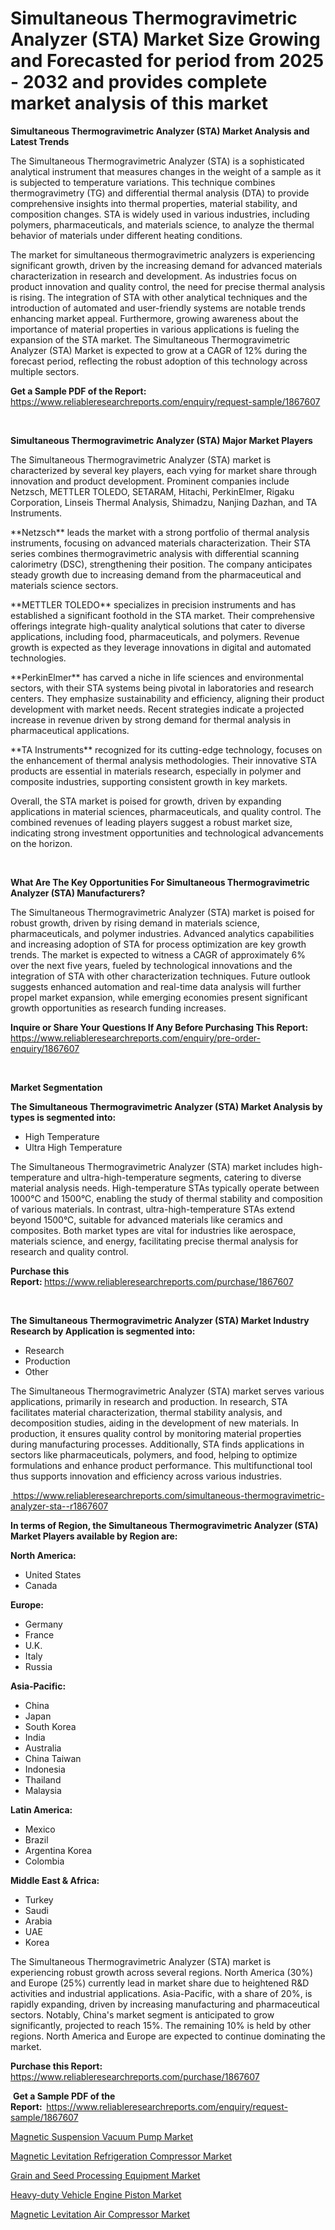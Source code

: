 <p><h1>Simultaneous Thermogravimetric Analyzer (STA) Market Size Growing and Forecasted for period from 2025 - 2032 and provides complete market analysis of this market</h1></p><p><strong>Simultaneous Thermogravimetric Analyzer (STA) Market Analysis and Latest Trends</strong></p>
<p><p>The Simultaneous Thermogravimetric Analyzer (STA) is a sophisticated analytical instrument that measures changes in the weight of a sample as it is subjected to temperature variations. This technique combines thermogravimetry (TG) and differential thermal analysis (DTA) to provide comprehensive insights into thermal properties, material stability, and composition changes. STA is widely used in various industries, including polymers, pharmaceuticals, and materials science, to analyze the thermal behavior of materials under different heating conditions.</p><p>The market for simultaneous thermogravimetric analyzers is experiencing significant growth, driven by the increasing demand for advanced materials characterization in research and development. As industries focus on product innovation and quality control, the need for precise thermal analysis is rising. The integration of STA with other analytical techniques and the introduction of automated and user-friendly systems are notable trends enhancing market appeal. Furthermore, growing awareness about the importance of material properties in various applications is fueling the expansion of the STA market. The Simultaneous Thermogravimetric Analyzer (STA) Market is expected to grow at a CAGR of 12% during the forecast period, reflecting the robust adoption of this technology across multiple sectors.</p></p>
<p><strong>Get a Sample PDF of the Report:&nbsp;</strong> <a href="https://www.reliableresearchreports.com/enquiry/request-sample/1867607?utm_campaign=32&utm_medium=2&utm_source=Github&utm_content=ia&utm_term=28022025&utm_id=simultaneous-thermogravimetric-analyzer-sta">https://www.reliableresearchreports.com/enquiry/request-sample/1867607</a></p>
<p>&nbsp;</p>
<p><strong>Simultaneous Thermogravimetric Analyzer (STA) Major Market Players</strong></p>
<p><p>The Simultaneous Thermogravimetric Analyzer (STA) market is characterized by several key players, each vying for market share through innovation and product development. Prominent companies include Netzsch, METTLER TOLEDO, SETARAM, Hitachi, PerkinElmer, Rigaku Corporation, Linseis Thermal Analysis, Shimadzu, Nanjing Dazhan, and TA Instruments.</p><p>**Netzsch** leads the market with a strong portfolio of thermal analysis instruments, focusing on advanced materials characterization. Their STA series combines thermogravimetric analysis with differential scanning calorimetry (DSC), strengthening their position. The company anticipates steady growth due to increasing demand from the pharmaceutical and materials science sectors.</p><p>**METTLER TOLEDO** specializes in precision instruments and has established a significant foothold in the STA market. Their comprehensive offerings integrate high-quality analytical solutions that cater to diverse applications, including food, pharmaceuticals, and polymers. Revenue growth is expected as they leverage innovations in digital and automated technologies.</p><p>**PerkinElmer** has carved a niche in life sciences and environmental sectors, with their STA systems being pivotal in laboratories and research centers. They emphasize sustainability and efficiency, aligning their product development with market needs. Recent strategies indicate a projected increase in revenue driven by strong demand for thermal analysis in pharmaceutical applications.</p><p>**TA Instruments** recognized for its cutting-edge technology, focuses on the enhancement of thermal analysis methodologies. Their innovative STA products are essential in materials research, especially in polymer and composite industries, supporting consistent growth in key markets.</p><p>Overall, the STA market is poised for growth, driven by expanding applications in material sciences, pharmaceuticals, and quality control. The combined revenues of leading players suggest a robust market size, indicating strong investment opportunities and technological advancements on the horizon.</p></p>
<p>&nbsp;</p>
<p><strong>What Are The Key Opportunities For Simultaneous Thermogravimetric Analyzer (STA) Manufacturers?</strong></p>
<p><p>The Simultaneous Thermogravimetric Analyzer (STA) market is poised for robust growth, driven by rising demand in materials science, pharmaceuticals, and polymer industries. Advanced analytics capabilities and increasing adoption of STA for process optimization are key growth trends. The market is expected to witness a CAGR of approximately 6% over the next five years, fueled by technological innovations and the integration of STA with other characterization techniques. Future outlook suggests enhanced automation and real-time data analysis will further propel market expansion, while emerging economies present significant growth opportunities as research funding increases.</p></p>
<p><strong>Inquire or Share Your Questions If Any Before Purchasing This Report:</strong> <a href="https://www.reliableresearchreports.com/enquiry/pre-order-enquiry/1867607?utm_campaign=32&utm_medium=2&utm_source=Github&utm_content=ia&utm_term=28022025&utm_id=simultaneous-thermogravimetric-analyzer-sta">https://www.reliableresearchreports.com/enquiry/pre-order-enquiry/1867607</a></p>
<p>&nbsp;</p>
<p><strong>Market Segmentation</strong></p>
<p><strong>The Simultaneous Thermogravimetric Analyzer (STA) Market Analysis by types is segmented into:</strong></p>
<p><ul><li>High Temperature</li><li>Ultra High Temperature</li></ul></p>
<p><p>The Simultaneous Thermogravimetric Analyzer (STA) market includes high-temperature and ultra-high-temperature segments, catering to diverse material analysis needs. High-temperature STAs typically operate between 1000°C and 1500°C, enabling the study of thermal stability and composition of various materials. In contrast, ultra-high-temperature STAs extend beyond 1500°C, suitable for advanced materials like ceramics and composites. Both market types are vital for industries like aerospace, materials science, and energy, facilitating precise thermal analysis for research and quality control.</p></p>
<p><strong>Purchase this Report:&nbsp;</strong><a href="https://www.reliableresearchreports.com/purchase/1867607?utm_campaign=32&utm_medium=2&utm_source=Github&utm_content=ia&utm_term=28022025&utm_id=simultaneous-thermogravimetric-analyzer-sta">https://www.reliableresearchreports.com/purchase/1867607</a></p>
<p>&nbsp;</p>
<p><strong>The Simultaneous Thermogravimetric Analyzer (STA) Market Industry Research by Application is segmented into:</strong></p>
<p><ul><li>Research</li><li>Production</li><li>Other</li></ul></p>
<p><p>The Simultaneous Thermogravimetric Analyzer (STA) market serves various applications, primarily in research and production. In research, STA facilitates material characterization, thermal stability analysis, and decomposition studies, aiding in the development of new materials. In production, it ensures quality control by monitoring material properties during manufacturing processes. Additionally, STA finds applications in sectors like pharmaceuticals, polymers, and food, helping to optimize formulations and enhance product performance. This multifunctional tool thus supports innovation and efficiency across various industries.</p></p>
<p><a href="https://www.reliableresearchreports.com/simultaneous-thermogravimetric-analyzer-sta--r1867607?utm_campaign=32&utm_medium=2&utm_source=Github&utm_content=ia&utm_term=28022025&utm_id=simultaneous-thermogravimetric-analyzer-sta">&nbsp;https://www.reliableresearchreports.com/simultaneous-thermogravimetric-analyzer-sta--r1867607</a></p>
<p><strong>In terms of Region, the Simultaneous Thermogravimetric Analyzer (STA) Market Players available by Region are:</strong></p>
<p>
    <p> <strong> North America: </strong>
        <ul>
            <li>United States</li>
            <li>Canada</li>
        </ul>
        </p> 
    <p> <strong> Europe: </strong>
        <ul>
            <li>Germany</li>
            <li>France</li>
            <li>U.K.</li>
            <li>Italy</li>
            <li>Russia</li>
        </ul>
        </p> 
    <p> <strong> Asia-Pacific: </strong>
        <ul>
            <li>China</li>
            <li>Japan</li>
            <li>South Korea</li>
            <li>India</li>
            <li>Australia</li>
            <li>China Taiwan</li>
            <li>Indonesia</li>
            <li>Thailand</li>
            <li>Malaysia</li>
        </ul>
        </p> 
    <p> <strong> Latin America: </strong>
        <ul>
            <li>Mexico</li>
            <li>Brazil</li>
            <li>Argentina Korea</li>
            <li>Colombia</li>
        </ul>
        </p> 
    <p> <strong> Middle East & Africa: </strong>
        <ul>
            <li>Turkey</li>
            <li>Saudi</li>
            <li>Arabia</li>
            <li>UAE</li>
            <li>Korea</li>
        </ul>
    </p>
    </p>
<p><p>The Simultaneous Thermogravimetric Analyzer (STA) market is experiencing robust growth across several regions. North America (30%) and Europe (25%) currently lead in market share due to heightened R&D activities and industrial applications. Asia-Pacific, with a share of 20%, is rapidly expanding, driven by increasing manufacturing and pharmaceutical sectors. Notably, China's market segment is anticipated to grow significantly, projected to reach 15%. The remaining 10% is held by other regions. North America and Europe are expected to continue dominating the market.</p></p>
<p><strong>Purchase this Report: </strong><a href="https://www.reliableresearchreports.com/purchase/1867607?utm_campaign=32&utm_medium=2&utm_source=Github&utm_content=ia&utm_term=28022025&utm_id=simultaneous-thermogravimetric-analyzer-sta">https://www.reliableresearchreports.com/purchase/1867607</a></p>
<p>&nbsp;<strong>Get a Sample PDF of the Report:&nbsp;&nbsp;</strong><a href="https://www.reliableresearchreports.com/enquiry/request-sample/1867607?utm_campaign=32&utm_medium=2&utm_source=Github&utm_content=ia&utm_term=28022025&utm_id=simultaneous-thermogravimetric-analyzer-sta">https://www.reliableresearchreports.com/enquiry/request-sample/1867607</a></p>
<p><strong></strong></p>
<p><p><a href="https://github.com/GenaGaines34/Market-Research-Report-List-1/blob/main/magnetic-suspension-vacuum-pump-market.md?utm_campaign=32&utm_medium=2&utm_source=Github&utm_content=ia&utm_term=28022025&utm_id=simultaneous-thermogravimetric-analyzer-sta">Magnetic Suspension Vacuum Pump Market</a></p><p><a href="https://github.com/ChiragRP21/Market-Research-Report-List-7/blob/main/magnetic-levitation-refrigeration-compressor-market.md?utm_campaign=32&utm_medium=2&utm_source=Github&utm_content=ia&utm_term=28022025&utm_id=simultaneous-thermogravimetric-analyzer-sta">Magnetic Levitation Refrigeration Compressor Market</a></p><p><a href="https://github.com/edacruz6/Market-Research-Report-List-1/blob/main/grain-and-seed-processing-equipment-market.md?utm_campaign=32&utm_medium=2&utm_source=Github&utm_content=ia&utm_term=28022025&utm_id=simultaneous-thermogravimetric-analyzer-sta">Grain and Seed Processing Equipment Market</a></p><p><a href="https://github.com/yankimber90yankim/Market-Research-Report-List-1/blob/main/heavy-duty-vehicle-engine-piston-market.md?utm_campaign=32&utm_medium=2&utm_source=Github&utm_content=ia&utm_term=28022025&utm_id=simultaneous-thermogravimetric-analyzer-sta">Heavy-duty Vehicle Engine Piston Market</a></p><p><a href="https://github.com/JakirUddin511/Market-Research-Report-List-1/blob/main/magnetic-levitation-air-compressor-market.md?utm_campaign=32&utm_medium=2&utm_source=Github&utm_content=ia&utm_term=28022025&utm_id=simultaneous-thermogravimetric-analyzer-sta">Magnetic Levitation Air Compressor Market</a></p></p>